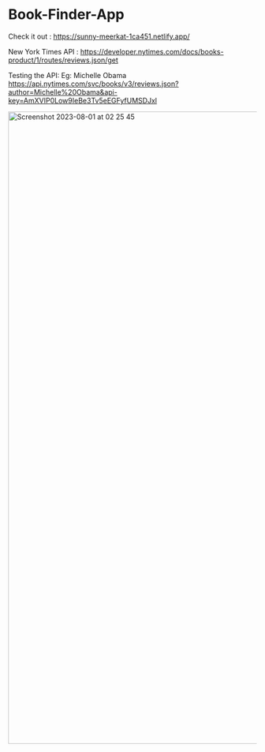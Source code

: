 # Book-Finder-App 

Check it out : https://sunny-meerkat-1ca451.netlify.app/

New York Times API : https://developer.nytimes.com/docs/books-product/1/routes/reviews.json/get 

Testing the API: 
Eg: Michelle Obama
https://api.nytimes.com/svc/books/v3/reviews.json?author=Michelle%20Obama&api-key=AmXVIP0Low9IeBe3Tv5eEGFyfUMSDJxl

<img width="1282" alt="Screenshot 2023-08-01 at 02 25 45" src="https://github.com/Juliaaaaa100/Book-Finder-App/assets/119536668/945d52cc-6881-458a-a2c9-caa980ba41d2">
